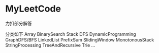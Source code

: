 # MyLeetCode
力扣部分解答

分类如下
Array
BinarySearch
Stack
DFS
DynamicProgramming
GraphDFS/BFS
LinkedList
PrefixSum
SlidingWindow
MonotonousStack
StringProcessing
TreeAndRecursive
Trie
...
 